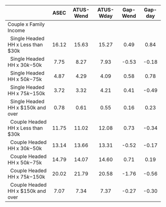 
|                      |         ASEC |    ATUS-Wend |    ATUS-Wday |     Gap-Wend |      Gap-day |
| -------------------- | :----------: | :----------: | :----------: | :----------: | :----------: |
| Couple x Family Income |              |              |              |              |              |
| &nbsp;&nbsp;Single Headed HH x Less than $30k |        16.12 |        15.63 |        15.27 |         0.49 |         0.84 |
| &nbsp;&nbsp;Single Headed HH x $30k-$50k |         7.75 |         8.27 |         7.93 |        -0.53 |        -0.18 |
| &nbsp;&nbsp;Single Headed HH x $50k-$75k |         4.87 |         4.29 |         4.09 |         0.58 |         0.78 |
| &nbsp;&nbsp;Single Headed HH x $75k-$150k |         3.72 |         3.32 |         4.21 |         0.41 |        -0.49 |
| &nbsp;&nbsp;Single Headed HH x $150k and over |         0.78 |         0.61 |         0.55 |         0.16 |         0.23 |
| &nbsp;&nbsp;Couple Headed HH x Less than $30k |        11.75 |        11.02 |        12.08 |         0.73 |        -0.34 |
| &nbsp;&nbsp;Couple Headed HH x $30k-$50k |        13.14 |        13.66 |        13.31 |        -0.52 |        -0.17 |
| &nbsp;&nbsp;Couple Headed HH x $50k-$75k |        14.79 |        14.07 |        14.60 |         0.71 |         0.19 |
| &nbsp;&nbsp;Couple Headed HH x $75k-$150k |        20.02 |        21.79 |        20.58 |        -1.76 |        -0.56 |
| &nbsp;&nbsp;Couple Headed HH x $150k and over |         7.07 |         7.34 |         7.37 |        -0.27 |        -0.30 |

